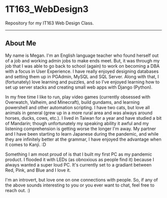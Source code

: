 # 1T163_WebDesign3

Repository for my IT163 Web Design Class.

---

## About Me

My name is Megan. I'm an English language teacher who found herself out of a job and working admin jobs to make ends meet. But, it was through my job that I was able to go back to school (again) to work on becoming a DBA with a focus in User Experience. I have really enjoyed designing databases and setting them up in PGAdmin, MySQL and SQL Server. Along with that, I (fortunately) love learning and puzzles, and so I've enjoyed learning how to set up server stacks and creating small web apps with Django (Python). 

In my free time I like to run, play video games (currently obsessed with Overwatch, Valheim, and Minecraft), build gundams, and learning powershell and other automation scripting. I have two cats, but love all animals in general (grew up in a more rural area and was always around horses, ducks, cows, etc.). I lived in Taiwan for a year and have studied a bit of Mandarin; though unfortunately my speaking ability it awful and my listening comprehension is getting worse the longer I'm away. My partner and I have been starting to learn Japanese during the pandemic, and while they are infinitely better at the grammar, I have enjoyed the advantage when it comes to Kanji. :D

Something I am most proud of is that I built my first PC as my pandemic product. I flooded it with LEDs (as obnoxious as people find it) because I always wanted a super loud PC. It's currently set to a gradiant between Red, Pink, and Blue and I love it.

I'm an introvert, but love one on one connections with people. So, if any of the above sounds interesting to you or you ever want to chat, feel free to reach out. :)
